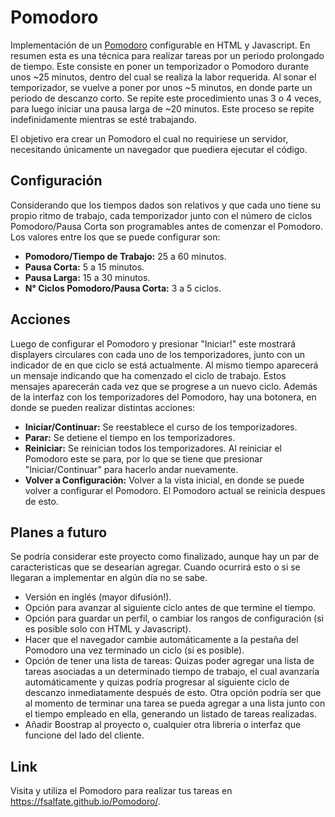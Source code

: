 # Pomodoro

Implementación de un <a href="https://es.wikipedia.org/wiki/T%C3%A9cnica_Pomodoro" target="_blank">Pomodoro</a> configurable en HTML y Javascript. En resumen esta es una técnica para realizar tareas por un periodo prolongado de tiempo. Este consiste en poner un temporizador o Pomodoro durante unos ~25 minutos, dentro del cual se realiza la labor requerida. Al sonar el temporizador, se vuelve a poner por unos ~5 minutos, en donde parte un periodo de descanzo corto. Se repite este procedimiento unas 3 o 4 veces, para luego iniciar una pausa larga de ~20 minutos. Este proceso se repite indefinidamente mientras se esté trabajando. 

El objetivo era crear un Pomodoro el cual no requiriese un servidor, necesitando únicamente un navegador que puediera ejecutar el código.

## Configuración

Considerando que los tiempos dados son relativos y que cada uno tiene su propio ritmo de trabajo, cada temporizador junto con el número de ciclos Pomodoro/Pausa Corta son programables antes de comenzar el Pomodoro. Los valores entre los que se puede configurar son:
* **Pomodoro/Tiempo de Trabajo:** 25 a 60 minutos.
* **Pausa Corta:** 5 a 15 minutos.
* **Pausa Larga:** 15 a 30 minutos.
* **N° Ciclos Pomodoro/Pausa Corta:** 3 a 5 ciclos.

## Acciones
Luego de configurar el Pomodoro y presionar "Iniciar!" este mostrará displayers circulares con cada uno de los temporizadores, junto con un indicador de en que ciclo se está actualmente. Al mismo tiempo aparecerá un mensaje indicando que ha comenzado el ciclo de trabajo. Estos mensajes aparecerán cada vez que se progrese a un nuevo ciclo. Además de la interfaz con los temporizadores del Pomodoro, hay una botonera, en donde se pueden realizar distintas acciones:
* **Iniciar/Continuar:** Se reestablece el curso de los temporizadores.
* **Parar:** Se detiene el tiempo en los temporizadores.
* **Reiniciar:** Se reinician todos los temporizadores. Al reiniciar el Pomodoro este se para, por lo que se tiene que presionar "Iniciar/Continuar" para hacerlo andar nuevamente.
* **Volver a Configuración:** Volver a la vista inicial, en donde se puede volver a configurar el Pomodoro. El Pomodoro actual se reinicia despues de esto.

## Planes a futuro
Se podría considerar este proyecto como finalizado, aunque hay un par de caracteristicas que se desearían agregar. Cuando ocurrirá esto o si se llegaran a implementar en algún día no se sabe.
* Versión en inglés (mayor difusión!).
* Opción para avanzar al siguiente ciclo antes de que termine el tiempo.
* Opción para guardar un perfil, o cambiar los rangos de configuración (si es posible solo con HTML y Javascript).
* Hacer que el navegador cambie automáticamente a la pestaña del Pomodoro una vez terminado un ciclo (si es posible).
* Opción de tener una lista de tareas: Quizas poder agregar una lista de tareas asociadas a un determinado tiempo de trabajo, el cual avanzaría automáticamente y quizas podría progresar al siguiente ciclo de descanzo inmediatamente después de esto. Otra opción podría ser que al momento de terminar una tarea se pueda agregar a una lista junto con el tiempo empleado en ella, generando un listado de tareas realizadas.
* Añadir Boostrap al proyecto o, cualquier otra libreria o interfaz que funcione del lado del cliente.

## Link

Visita y utiliza el Pomodoro para realizar tus tareas en <a href="https://fsalfate.github.io/Pomodoro/" target="_blank">https://fsalfate.github.io/Pomodoro/</a>.
